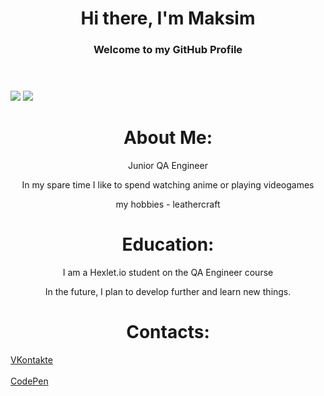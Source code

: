 <header>
  <h1 align="center">Hi there, I'm Maksim</h1>
  <h3 align="center">Welcome to my GitHub Profile</h3>
</header>

![](http://github-profile-summary-cards.vercel.app/api/cards/stats?username=SabishiSenshi&theme=default)
![](http://github-profile-summary-cards.vercel.app/api/cards/most-commit-language?username=SabishiSenshi&theme=default)

<body>
  <div>
    <h1 align="center">About Me:</h1>
    <p align="center">Junior QA Engineer</p>
    <p align="center">In my spare time I like to spend watching anime or playing videogames</p>
    <p align="center">my hobbies - leathercraft</p>
  </div>
  <div>
    <h1 align="center">Education:</h1>
    <p align="center">I am a Hexlet.io student on the QA Engineer course</p>
    <p align="center">In the future, I plan to develop further and learn new things.</p>
  </div>
</body>
<footer>
  <div>
    <h1 align="center">Contacts:</h1>
    <a href="https://vk.com/id27713836">VKontakte</a>
    </br>
    </br>
    <a href="https://codepen.io/Sabishi_Senshi">CodePen</a>
  </div>
</footer>
